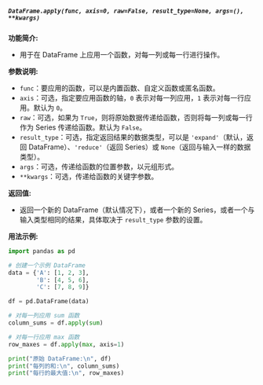 ##### `DataFrame.apply(func, axis=0, raw=False, result_type=None, args=(), **kwargs)`
**功能简介:**
- 用于在 DataFrame 上应用一个函数，对每一列或每一行进行操作。

**参数说明:**
- `func`：要应用的函数，可以是内置函数、自定义函数或匿名函数。
- `axis`：可选，指定要应用函数的轴，`0` 表示对每一列应用，`1` 表示对每一行应用。默认为 `0`。
- `raw`：可选，如果为 `True`，则将原始数据传递给函数，否则将每一列或每一行作为 Series 传递给函数。默认为 `False`。
- `result_type`：可选，指定返回结果的数据类型，可以是 `'expand'`（默认，返回 DataFrame）、`'reduce'`（返回 Series）或 `None`（返回与输入一样的数据类型）。
- `args`：可选，传递给函数的位置参数，以元组形式。
- `**kwargs`：可选，传递给函数的关键字参数。

**返回值:**
- 返回一个新的 DataFrame（默认情况下），或者一个新的 Series，或者一个与输入类型相同的结果，具体取决于 `result_type` 参数的设置。

**用法示例:**
```python
import pandas as pd

# 创建一个示例 DataFrame
data = {'A': [1, 2, 3],
        'B': [4, 5, 6],
        'C': [7, 8, 9]}

df = pd.DataFrame(data)

# 对每一列应用 sum 函数
column_sums = df.apply(sum)

# 对每一行应用 max 函数
row_maxes = df.apply(max, axis=1)

print("原始 DataFrame:\n", df)
print("每列的和:\n", column_sums)
print("每行的最大值:\n", row_maxes)
```
